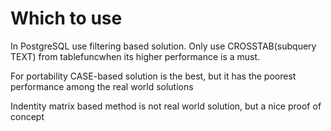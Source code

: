# Which to use

In PostgreSQL use filtering based solution. Only use CROSSTAB(subquery TEXT) from tablefuncwhen its higher performance is a must.

For portability CASE-based solution is the best, but it has the poorest performance among the real world solutions

Indentity matrix based method is not real world solution, but a nice proof of concept

